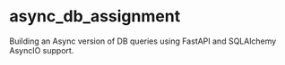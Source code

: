 # async_db_assignment
Building an Async version of DB queries using FastAPI and SQLAlchemy AsyncIO support.
